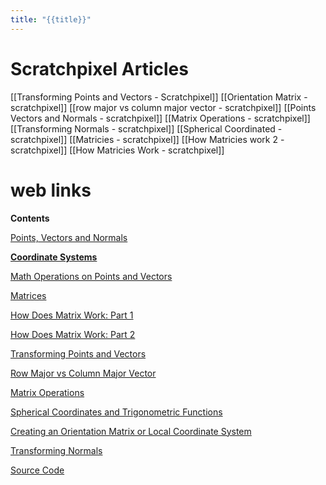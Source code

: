 ```yaml
---
title: "{{title}}"
---
```


# Scratchpixel Articles


[[Transforming Points and Vectors - Scratchpixel]]
[[Orientation Matrix - scratchpixel]]
[[row major vs column major vector - scratchpixel]]
[[Points Vectors and Normals - scratchpixel]]
[[Matrix Operations - scratchpixel]]
[[Transforming Normals - scratchpixel]]
[[Spherical Coordinated - scratchpixel]]
[[Matricies - scratchpixel]]
[[How Matricies work 2 - scratchpixel]]
[[How Matricies Work - scratchpixel]]


# web links

**Contents**

[Points, Vectors and Normals](https://www.scratchapixel.com/lessons/mathematics-physics-for-computer-graphics/geometry/points-vectors-and-normals)

[**Coordinate Systems**](https://www.scratchapixel.com/lessons/mathematics-physics-for-computer-graphics/geometry/coordinate-systems)

[Math Operations on Points and Vectors](https://www.scratchapixel.com/lessons/mathematics-physics-for-computer-graphics/geometry/math-operations-on-points-and-vectors)

[Matrices](https://www.scratchapixel.com/lessons/mathematics-physics-for-computer-graphics/geometry/matrices)

[How Does Matrix Work: Part 1](https://www.scratchapixel.com/lessons/mathematics-physics-for-computer-graphics/geometry/how-does-matrix-work-part-1)

[How Does Matrix Work: Part 2](https://www.scratchapixel.com/lessons/mathematics-physics-for-computer-graphics/geometry/how-does-matrix-work-part-2)

[Transforming Points and Vectors](https://www.scratchapixel.com/lessons/mathematics-physics-for-computer-graphics/geometry/transforming-points-and-vectors)

[Row Major vs Column Major Vector](https://www.scratchapixel.com/lessons/mathematics-physics-for-computer-graphics/geometry/row-major-vs-column-major-vector)

[Matrix Operations](https://www.scratchapixel.com/lessons/mathematics-physics-for-computer-graphics/geometry/matrix-operations)

[Spherical Coordinates and Trigonometric Functions](https://www.scratchapixel.com/lessons/mathematics-physics-for-computer-graphics/geometry/spherical-coordinates-and-trigonometric-functions)

[Creating an Orientation Matrix or Local Coordinate System](https://www.scratchapixel.com/lessons/mathematics-physics-for-computer-graphics/geometry/creating-an-orientation-matrix-or-local-coordinate-system)

[Transforming Normals](https://www.scratchapixel.com/lessons/mathematics-physics-for-computer-graphics/geometry/transforming-normals)

[Source Code](https://www.scratchapixel.com/code.php?id=22&origin=/lessons/mathematics-physics-for-computer-graphics/geometry)
